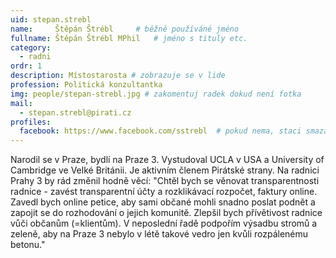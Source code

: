 ```yaml
---
uid: stepan.strebl
name:     Štěpán Štrébl  	# běžně používáné jméno
fullname: Štěpán Štrébl MPhil  	# jméno s tituly etc.
category:
  - radni
ordr: 1
description: Místostarosta # zobrazuje se v lide
profession: Politická konzultantka
img: people/stepan-strebl.jpg # zakomentuj radek dokud není fotka
mail:
  - stepan.strebl@pirati.cz
profiles:
  facebook: https://www.facebook.com/sstrebl  # pokud nema, staci smazat tuto radku
---
```

Narodil se v Praze, bydlí na Praze 3. Vystudoval UCLA v USA a University of Cambridge ve Velké Británii. Je aktivním členem Pirátské strany. Na radnici Prahy 3 by rád změnil hodně věcí: "Chtěl bych se věnovat transparentnosti radnice - zavést transparentní účty a rozklikávací rozpočet, faktury online. Zavedl bych online petice, aby sami občané mohli snadno poslat podnět a zapojit se do rozhodování o jejich komunitě. Zlepšil bych přívětivost radnice vůči občanům (=klientům). V neposlední řadě podpořím výsadbu stromů a zeleně, aby na Praze 3 nebylo v létě takové vedro jen kvůli rozpálenému betonu." 
